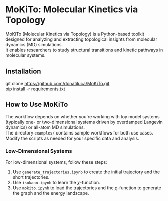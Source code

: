 # MoKiTo: Molecular Kinetics via Topology

MoKiTo (Molecular Kinetics via Topology) is a Python-based toolkit designed for analyzing and extracting topological insights from molecular dynamics (MD) simulations.   
It enables researchers to study structural transitions and kinetic pathways in molecular systems.

## Installation
git clone https://github.com/donatiluca/MoKiTo.git  
pip install -r requirements.txt


## How to Use MoKiTo
The workflow depends on whether you're working with toy model systems (typically one- or two-dimensional systems driven by overdamped Langevin dynamics) or all-atom MD simulations.  
The directory `examples/` contains sample workflows for both use cases. Modify the scripts as needed for your specific data and analysis.

### Low-Dimensional Systems

For low-dimensional systems, follow these steps:

1. Use `generate_trajectories.ipynb` to create the initial trajectory and the short trajectories.
2. Use `isokann.ipynb` to learn the $\chi$-function.
3. Use `mokito.ipynb` to load the trajectories and the $\chi$-function to generate the graph and the energy landscape.